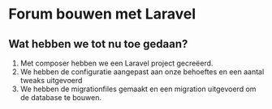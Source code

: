 # Forum bouwen met Laravel

## Wat hebben we tot nu toe gedaan?
1. Met composer hebben we een Laravel project gecreëerd.
2. We hebben de configuratie aangepast aan onze behoeftes en een aantal tweaks uitgevoerd
3. We hebben de migrationfiles gemaakt en een migration uitgevoerd om de database te bouwen.